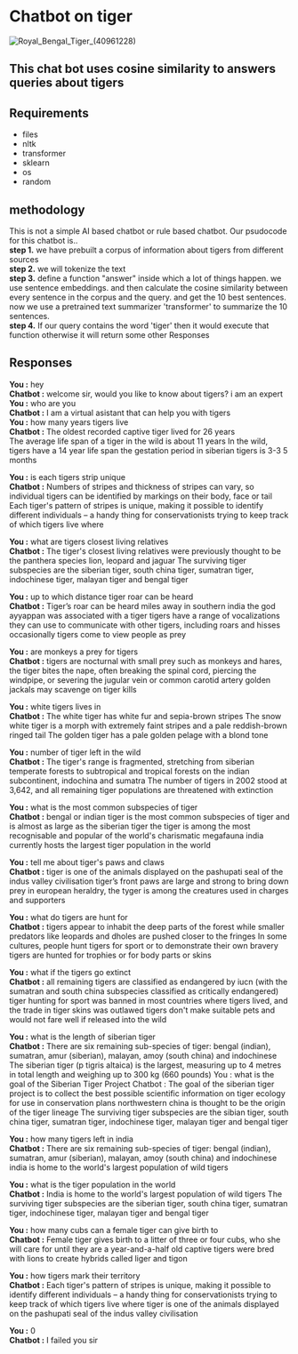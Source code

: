 # Chatbot on tiger
![Royal_Bengal_Tiger_(40961228)](https://user-images.githubusercontent.com/77840111/181678629-d961b2d3-9008-4f50-b56d-24aa28ba45e7.jpeg)

## This chat bot uses cosine similarity to answers queries about tigers
## Requirements
- files
- nltk
- transformer
- sklearn
- os
- random

## methodology
This is not a simple AI based chatbot or rule based chatbot. Our psudocode for this chatbot is..  
**step 1.** we have prebuilt a corpus of information about tigers from different sources  
**step 2.** we will tokenize the text  
**step 3.** define a function "answer" inside which a lot of things happen. we use sentence embeddings. and then calculate the cosine similarity between every sentence in the corpus and the query. and get the 10 best sentences. now we use a pretrained text summarizer 'transformer' to summarize the 10 sentences.  
**step 4.** If our query contains the word 'tiger' then it would execute that function otherwise it will return some other Responses

## Responses

**You :** hey  
**Chatbot :** welcome sir, would you like to know about tigers? i am an expert  
**You :** who are you  
**Chatbot :** I am a virtual asistant that can help you with tigers  
**You :** how many years tigers live  
**Chatbot :**  The oldest recorded captive tiger lived for 26 years   
 The average life span of a tiger in the wild is about 11 years 
 In the wild, tigers have a 14 year life span
 the gestation period in siberian tigers is 3-3
5 months   

**You :** is each tigers strip unique  
**Chatbot :**  Numbers of stripes and thickness of stripes can vary, so individual tigers can be identified by markings on their body, face or tail 
 Each tiger's pattern of stripes is unique, making it possible to identify different individuals – a handy thing for conservationists trying to keep track of which tigers live where   

**You :** what are tigers closest living relatives  
**Chatbot :**  The tiger's closest living relatives were previously thought to be the panthera species lion, leopard and jaguar 
 The surviving tiger subspecies are the siberian tiger, south china tiger, sumatran tiger, indochinese tiger, malayan tiger and bengal tiger   

**You :** up to which distance tiger roar can be heard  
**Chatbot :**  Tiger’s roar can be heard miles away 
 in southern india the god ayyappan was associated with a tiger 
 tigers have a range of vocalizations they can use to communicate with other tigers, including roars and hisses 
 occasionally tigers come to view people as prey   

**You :** are monkeys a prey for tigers  
**Chatbot :**  tigers are nocturnal with small prey such as monkeys and hares, the tiger bites the nape, often breaking the spinal cord, piercing the windpipe, or severing the jugular vein or common carotid artery 
 golden jackals may scavenge on tiger kills   

**You :** white tigers lives in  
**Chatbot :**  The white tiger has white fur and sepia-brown stripes 
 The snow white tiger is a morph with extremely faint stripes and a pale reddish-brown ringed tail 
 The golden tiger has a pale golden pelage with a blond tone   

**You :** number of tiger left in the wild  
**Chatbot :**  The tiger's range is fragmented, stretching from siberian temperate forests to subtropical and tropical forests on the indian subcontinent, indochina and sumatra 
 The number of tigers in 2002 stood at 3,642, and all remaining tiger populations are threatened with extinction   

**You :** what is the most common subspecies of tiger  
**Chatbot :**  bengal or indian tiger is the most common subspecies of tiger and is almost as large as the siberian tiger 
 the tiger is among the most recognisable and popular of the world's charismatic megafauna 
 india currently hosts the largest tiger population in the world   

**You :** tell me about tiger's paws and claws  
**Chatbot :**  tiger is one of the animals displayed on the pashupati seal of the indus valley civilisation 
 tiger’s front paws are large and strong to bring down prey 
 in european heraldry, the tyger is among the creatures used in charges and supporters   

**You :** what do tigers are hunt for  
**Chatbot :**  tigers appear to inhabit the deep parts of the forest while smaller predators like leopards and dholes are pushed closer to the fringes 
 In some cultures, people hunt tigers for sport or to demonstrate their own bravery 
 tigers are hunted for trophies or for body parts or skins   

**You :** what if the tigers go extinct  
**Chatbot :**  all remaining tigers are classified as endangered by iucn (with the sumatran and south china subspecies classified as critically endangered)
 tiger hunting for sport was banned in most countries where tigers lived, and the trade in tiger skins was outlawed 
 tigers don't make suitable pets and would not fare well if released into the wild   

**You :** what is the length of siberian tiger  
**Chatbot :**  There are six remaining sub-species of tiger: bengal (indian), sumatran, amur (siberian), malayan, amoy (south china) and indochinese 
 The siberian tiger (p
 tigris altaica) is the largest, measuring up to 4 metres in total length and weighing up to 300 kg (660 pounds)
You : what is the goal of the Siberian Tiger Project
Chatbot :  The goal of the siberian tiger project is to collect the best possible scientific information on tiger ecology for use in conservation plans 
 northwestern china is thought to be the origin of the tiger lineage 
 The surviving tiger subspecies are the sibian tiger, south china tiger, sumatran tiger, indochinese tiger, malayan tiger and bengal tiger   

**You :** how many tigers left in india  
**Chatbot :**  There are six remaining sub-species of tiger: bengal (indian), sumatran, amur (siberian), malayan, amoy (south china) and indochinese 
 india is home to the world's largest population of wild tigers   

**You :** what is the tiger population in the world  
**Chatbot :**  India is home to the world's largest population of wild tigers 
 The surviving tiger subspecies are the siberian tiger, south china tiger, sumatran tiger, indochinese tiger, malayan tiger and bengal tiger   

**You :** how many cubs can a female tiger can give birth to  
**Chatbot :**  Female tiger gives birth to a litter of three or four cubs, who she will care for until they are a year-and-a-half old 
 captive tigers were bred with lions to create hybrids called liger and tigon   

**You :** how tigers mark their territory  
**Chatbot :**  Each tiger's pattern of stripes is unique, making it possible to identify different individuals – a handy thing for conservationists trying to keep track of which tigers live where 
 tiger is one of the animals displayed on the pashupati seal of the indus valley civilisation   

**You :** 0  
**Chatbot :** I failed you sir  
